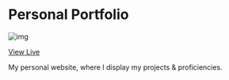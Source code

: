 # Personal Portfolio

![img](https://user-images.githubusercontent.com/18350557/125624788-c93b20f8-9b70-45e1-931e-3a5d9c74fda0.png)

[View Live](https://paytonjewell.dev/)

My personal website, where I display my projects & proficiencies. 
